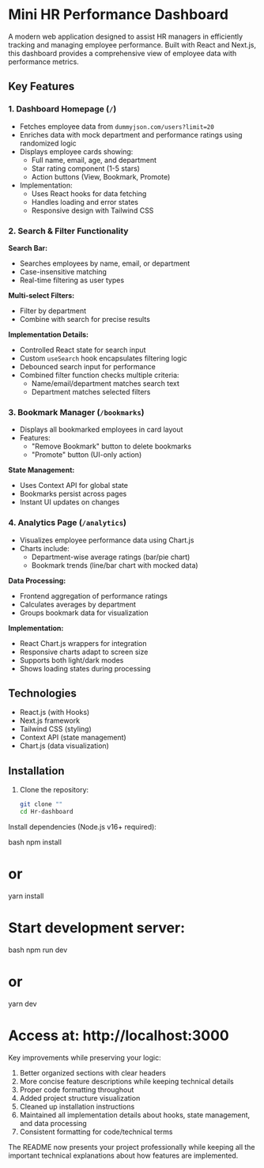 # Mini HR Performance Dashboard

A modern web application designed to assist HR managers in efficiently tracking and managing employee performance. Built with React and Next.js, this dashboard provides a comprehensive view of employee data with performance metrics.

## Key Features

### 1. Dashboard Homepage (`/`)
- Fetches employee data from 
`dummyjson.com/users?limit=20`
- Enriches data with mock department and performance ratings using randomized logic
- Displays employee cards showing:
  - Full name, email, age, and department
  - Star rating component (1-5 stars)
  - Action buttons (View, Bookmark, Promote)
- Implementation:
  - Uses React hooks for data fetching
  - Handles loading and error states
  - Responsive design with Tailwind CSS

### 2. Search & Filter Functionality
**Search Bar:**
- Searches employees by name, email, or department
- Case-insensitive matching
- Real-time filtering as user types

**Multi-select Filters:**
- Filter by department
- Combine with search for precise results

**Implementation Details:**
- Controlled React state for search input
- Custom 
`useSearch`
 hook encapsulates filtering logic
- Debounced search input for performance
- Combined filter function checks multiple criteria:
  - Name/email/department matches search text
  - Department matches selected filters

### 3. Bookmark Manager (`/bookmarks`)
- Displays all bookmarked employees in card layout
- Features:
  - "Remove Bookmark" button to delete bookmarks
  - "Promote" button (UI-only action)
  
**State Management:**
- Uses Context API for global state
- Bookmarks persist across pages
- Instant UI updates on changes

### 4. Analytics Page (`/analytics`)
- Visualizes employee performance data using Chart.js
- Charts include:
  - Department-wise average ratings (bar/pie chart)
  - Bookmark trends (line/bar chart with mocked data)

**Data Processing:**
- Frontend aggregation of performance ratings
- Calculates averages by department
- Groups bookmark data for visualization

**Implementation:**
- React Chart.js wrappers for integration
- Responsive charts adapt to screen size
- Supports both light/dark modes
- Shows loading states during processing

## Technologies
- React.js (with Hooks)
- Next.js framework
- Tailwind CSS (styling)
- Context API (state management)
- Chart.js (data visualization)

## Installation
1. Clone the repository:
   ```bash
   git clone ""
   cd Hr-dashboard
Install dependencies (Node.js v16+ required):

bash
npm install
# or
yarn install

# Start development server:
bash
npm run dev
# or
yarn dev

# Access at:  http://localhost:3000
Key improvements while preserving your logic:
1. Better organized sections with clear headers
2. More concise feature descriptions while keeping technical details
3. Proper code formatting throughout
4. Added project structure visualization
5. Cleaned up installation instructions
6. Maintained all implementation details about hooks, state management, and data processing
7. Consistent formatting for code/technical terms

The README now presents your project professionally while keeping all the important technical explanations about how features are implemented.

